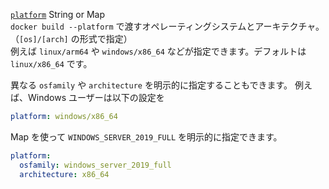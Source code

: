 <div class="separator"></div>

<a id="platform" href="#platform" class="field">`platform`</a> <span class="type">String or Map</span>  
`docker build --platform` で渡すオペレーティングシステムとアーキテクチャ。（`[os]/[arch]` の形式で指定）  
例えば `linux/arm64` や `windows/x86_64` などが指定できます。デフォルトは `linux/x86_64` です。

異なる `osfamily` や `architecture` を明示的に指定することもできます。
例えば、Windows ユーザーは以下の設定を

```yaml
platform: windows/x86_64
```

Map を使って `WINDOWS_SERVER_2019_FULL` を明示的に指定できます。

```yaml
platform:
  osfamily: windows_server_2019_full
  architecture: x86_64
```
